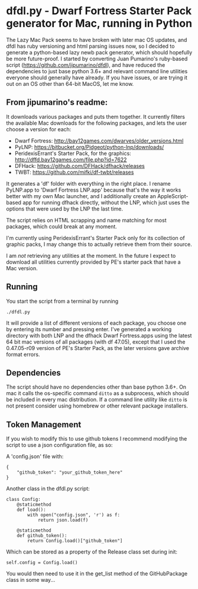 # dfdl.py - Dwarf Fortress Starter Pack generator for Mac, running in Python

The Lazy Mac Pack seems to have broken with later mac OS updates, and dfdl 
has ruby versioning and html parsing issues now, so I decided to generate 
a python-based lazy newb pack generator, which should hopefully be more 
future-proof. I started by converting Juan Pumarino's ruby-based script 
(https://github.com/jipumarino/dfdl), and have reduced the dependencies to 
just base python 3.6+ and relevant command line utilities everyone should 
generally have already. If you have issues, or are trying it out on an OS 
other than 64-bit MacOS, let me know.


## From jipumarino's readme:

It downloads various packages and puts them together. It currently filters the
available Mac downloads for the following packages, and lets the user choose a
version for each:

- Dwarf Fortress: http://bay12games.com/dwarves/older_versions.html
- PyLNP: https://bitbucket.org/Pidgeot/python-lnp/downloads/
- PeridexisErrant's Starter Pack, for the graphics:
            http://dffd.bay12games.com/file.php?id=7622
- DFHack: https://github.com/DFHack/dfhack/releases
- TWBT: https://github.com/mifki/df-twbt/releases

It generates a 'df' folder with everything in the right place. I rename
PyLNP.app to 'Dwarf Fortress LNP.app' because that's the way it works better
with my own Mac launcher, and I additionally create an AppleScript-based app
for running dfhack directly, without the LNP, which just uses the options
that were used by the LNP the last time.

The script relies on HTML scrapping and name matching for most packages, which
could break at any moment.

I'm currently using PeridexisErrant's Starter Pack only for its collection of
graphic packs, I may change this to actually retrieve them from their source.

I am _not_ retrieving any utilities at the moment. In the future I expect to
download all utilities currently provided by PE's starter pack that have a
Mac version.

## Running

You start the script from a terminal by running

```
./dfdl.py
```

It will provide a list of different versions of each package, you choose one 
by entering its number and pressing enter. I've generated a working directory 
with both LNP and the dfhack Dwarf Fortress.apps using the latest 64 bit mac 
versions of all packages (with df 47.05), except that I used the 0.47.05-r09 
version of PE's Starter Pack, as the later versions gave archive format errors.

## Dependencies

The script should have no dependencies other than base python 3.6+. On mac 
it calls the os-specific command `ditto` as a subprocess, which should be 
included in every mac distribution. If a command line utility like `ditto` 
is not present consider using homebrew or other relevant package installers.

## Token Management

If you wish to modify this to use github tokens I recommend modifying the 
script to use a json configuration file, as so:

A 'config.json' file with:
```
{
    "github_token": "your_github_token_here"
}
```
Another class in the dfdl.py script:
```
class Config:
    @staticmethod
    def load():
        with open("config.json", 'r') as f:
            return json.load(f)

    @staticmethod
    def github_token():
        return Config.load()["github_token"]
```
Which can be stored as a property of the Release class set during init:
```
self.config = Config.load()
```
You would then need to use it in the get_list method of the GitHubPackage 
class in some way...